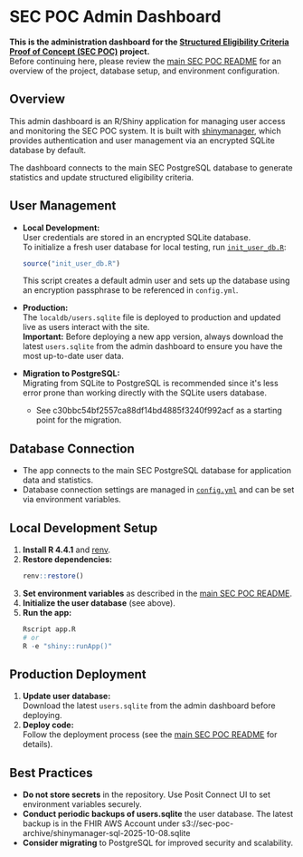 # SEC POC Admin Dashboard

**This is the administration dashboard for the [Structured Eligibility Criteria Proof of Concept (SEC POC)](https://github.com/CBIIT/sec_poc) project.**  
Before continuing here, please review the [main SEC POC README](https://github.com/CBIIT/sec_poc) for an overview of the project, database setup, and environment configuration.

## Overview

This admin dashboard is an R/Shiny application for managing user access and monitoring the SEC POC system. It is built with [shinymanager](https://datastorm-open.github.io/shinymanager/), which provides authentication and user management via an encrypted SQLite database by default.

The dashboard connects to the main SEC PostgreSQL database to generate statistics and update structured eligibility criteria.

## User Management

- **Local Development:**  
  User credentials are stored in an encrypted SQLite database.  
  To initialize a fresh user database for local testing, run [`init_user_db.R`](init_user_db.R):

  ```r
  source("init_user_db.R")
  ```

  This script creates a default admin user and sets up the database using an encryption passphrase to be referenced in `config.yml`.

- **Production:**  
  The `localdb/users.sqlite` file is deployed to production and updated live as users interact with the site.  
  **Important:** Before deploying a new app version, always download the latest `users.sqlite` from the admin dashboard to ensure you have the most up-to-date user data.

- **Migration to PostgreSQL:**  
  Migrating from SQLite to PostgreSQL is recommended since it's less error prone than working directly with the SQLite users database.
  - See c30bbc54bf2557ca88df14bd4885f3240f992acf as a starting point for the migration.

## Database Connection

- The app connects to the main SEC PostgreSQL database for application data and statistics.
- Database connection settings are managed in [`config.yml`](config.yml) and can be set via environment variables.

## Local Development Setup

1. **Install R 4.4.1** and [renv](https://rstudio.github.io/renv/).
2. **Restore dependencies:**
   ```r
   renv::restore()
   ```
3. **Set environment variables** as described in the [main SEC POC README](https://github.com/CBIIT/sec_poc).
4. **Initialize the user database** (see above).
5. **Run the app:**
   ```r
   Rscript app.R
   # or
   R -e "shiny::runApp()"
   ```

## Production Deployment

1. **Update user database:**  
   Download the latest `users.sqlite` from the admin dashboard before deploying.
2. **Deploy code:**  
   Follow the deployment process (see the [main SEC POC README](https://github.com/CBIIT/sec_poc) for details).

## Best Practices

- **Do not store secrets** in the repository. Use Posit Connect UI to set environment variables securely.
- **Conduct periodic backups of users.sqlite** the user database. The latest backup is in the FHIR AWS Account under s3://sec-poc-archive/shinymanager-sql-2025-10-08.sqlite
- **Consider migrating** to PostgreSQL for improved security and scalability.
